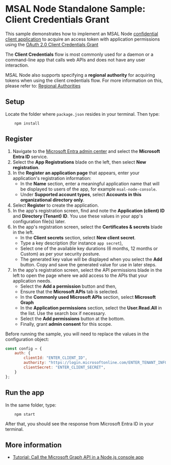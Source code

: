 # MSAL Node Standalone Sample: Client Credentials Grant

This sample demonstrates how to implement an MSAL Node [confidential client application](../../../lib/msal-node/docs/initialize-confidential-client-application.md) to acquire an access token with application permissions using the [OAuth 2.0 Client Credentials Grant](https://docs.microsoft.com/azure/active-directory/develop/v2-oauth2-client-creds-grant-flow)

The **Client Credentials** flow is most commonly used for a daemon or a command-line app that calls web APIs and does not have any user interaction.

MSAL Node also supports specifying a **regional authority** for acquiring tokens when using the client credentials flow. For more information on this, please refer to: [Regional Authorities](../../../lib/msal-node/docs/regional-authorities.md)

## Setup

Locate the folder where `package.json` resides in your terminal. Then type:

```console
    npm install
```

## Register

1. Navigate to the [Microsoft Entra admin center](https://portal.azure.com) and select the **Microsoft Entra ID** service.
1. Select the **App Registrations** blade on the left, then select **New registration**.
1. In the **Register an application page** that appears, enter your application's registration information:
   - In the **Name** section, enter a meaningful application name that will be displayed to users of the app, for example `msal-node-console`.
   - Under **Supported account types**, select **Accounts in this organizational directory only**.
1. Select **Register** to create the application.
1. In the app's registration screen, find and note the **Application (client) ID** and **Directory (Tenant) ID**. You use these values in your app's configuration file(s) later.
1. In the app's registration screen, select the **Certificates & secrets** blade in the left.
   - In the **Client secrets** section, select **New client secret**.
   - Type a key description (for instance `app secret`),
   - Select one of the available key durations (6 months, 12 months or Custom) as per your security posture.
   - The generated key value will be displayed when you select the **Add** button. Copy and save the generated value for use in later steps.
1. In the app's registration screen, select the API permissions blade in the left to open the page where we add access to the APIs that your application needs.
   - Select the **Add a permission** button and then,
   - Ensure that the **Microsoft APIs** tab is selected.
   - In the **Commonly used Microsoft APIs** section, select **Microsoft Graph**
   - In the **Application permissions** section, select the **User.Read.All** in the list. Use the search box if necessary.
   - Select the **Add permissions** button at the bottom.
   - Finally, grant **admin consent** for this scope.

Before running the sample, you will need to replace the values in the configuration object:

```javascript
const config = {
    auth: {
        clientId: "ENTER_CLIENT_ID",
        authority: "https://login.microsoftonline.com/ENTER_TENANT_INFO",
        clientSecret: "ENTER_CLIENT_SECRET",
    }
};
```

## Run the app

In the same folder, type:

```console
    npm start
```

After that, you should see the response from Microsoft Entra ID in your terminal.

## More information

- [Tutorial: Call the Microsoft Graph API in a Node.js console app](https://docs.microsoft.com/azure/active-directory/develop/tutorial-v2-nodejs-console)
